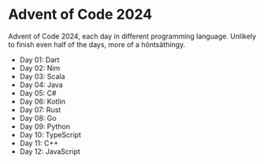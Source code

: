 # Advent of Code 2024

Advent of Code 2024, each day in different programming language. Unlikely to finish even half of the days, more of a höntsäthingy.

- Day 01: Dart
- Day 02: Nim
- Day 03: Scala
- Day 04: Java
- Day 05: C#
- Day 06: Kotlin
- Day 07: Rust
- Day 08: Go
- Day 09: Python
- Day 10: TypeScript
- Day 11: C++
- Day 12: JavaScript